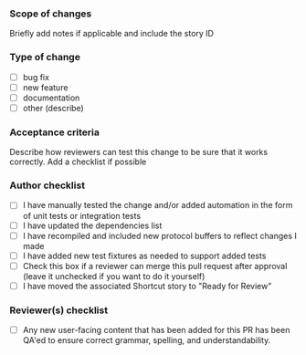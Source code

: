 ### Scope of changes

Briefly add notes if applicable and include the story ID

### Type of change

- [ ] bug fix
- [ ] new feature
- [ ] documentation
- [ ] other (describe)

### Acceptance criteria

Describe how reviewers can test this change to be sure that it works correctly. Add a checklist if possible

### Author checklist

- [ ] I have manually tested the change and/or added automation in the form of unit tests or integration tests
- [ ]  I have updated the dependencies list
- [ ]  I have recompiled and included new protocol buffers to reflect changes I made
- [ ]  I have added new test fixtures as needed to support added tests
- [ ]   Check this box if a reviewer can merge this pull request after approval (leave it unchecked if you want to do it yourself)
- [ ]  I have moved the associated Shortcut story to "Ready for Review"

### Reviewer(s) checklist

- [ ] Any new user-facing content that has been added for this PR has been QA'ed to ensure correct grammar, spelling, and understandability.


